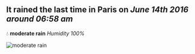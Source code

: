 ## It rained the last time in Paris on *June 14th 2016 around 06:58 am*
💧  **moderate rain** *Humidity 100%*

![moderate rain](http://openweathermap.org/img/w/10d.png)
